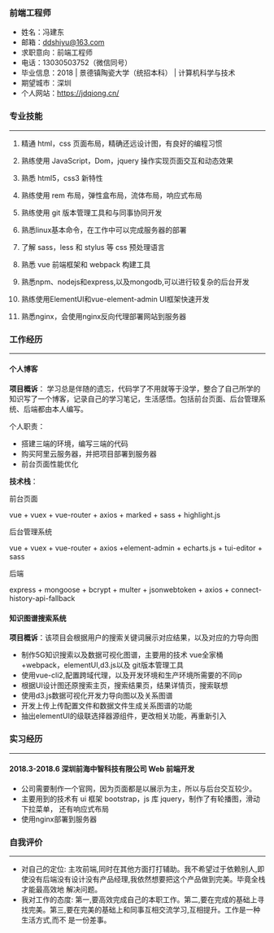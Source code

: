 ### 前端工程师
* 姓名：冯建东
* 邮箱：ddshiyu@163.com
* 求职意向：前端工程师
* 电话：13030503752（微信同号）
* 毕业信息：2018 | 景德镇陶瓷大学（统招本科） | 计算机科学与技术
* 期望城市：深圳
* 个人网站：https://jdqiong.cn/
### 专业技能
***
1. 精通 html，css 页面布局，精确还远设计图，有良好的编程习惯

2. 熟练使用 JavaScript，Dom，jquery 操作实现页面交互和动态效果

3. 熟悉 html5，css3 新特性

4. 熟练使用 rem 布局，弹性盒布局，流体布局，响应式布局

5. 熟练使用 git 版本管理工具和与同事协同开发

6. 熟悉linux基本命令，在工作中可以完成服务器的部署

7. 了解 sass，less 和 stylus 等 css 预处理语言

8. 熟悉 vue 前端框架和 webpack 构建工具

9. 熟悉npm、nodejs和express,以及mongodb,可以进行较复杂的后台开发

10. 熟练使用ElementUI和vue-element-admin UI框架快速开发

11. 熟悉nginx，会使用nginx反向代理部署网站到服务器
### 工作经历
***
#### 个人博客
**项目概诉**：
学习总是伴随的遗忘，代码学了不用就等于没学，整合了自己所学的知识写了一个博客，记录自己的学习笔记，生活感悟。包括前台页面、后台管理系统、后端都由本人编写。

个人职责：
* 搭建三端的环境，编写三端的代码
* 购买阿里云服务器，并把项目部署到服务器
* 前台页面性能优化

**技术栈**：

前台页面

vue + vuex + vue-router + axios + marked + sass + highlight.js

后台管理系统

vue + vuex + vue-router + axios +element-admin + echarts.js + tui-editor + sass

后端

express + mongoose + bcrypt + multer + jsonwebtoken + axios + connect-history-api-fallback

#### 知识图谱搜索系统
**项目概诉**：该项目会根据用户的搜索关键词展示对应结果，以及对应的力导向图
* 制作5G知识搜索以及数据可视化图谱，主要用的技术 vue全家桶+webpack，elementUI,d3.js以及
git版本管理工具
* 使用vue-cli2,配置跨域代理，以及开发环境和生产环境所需要的不同ip
* 根据UI设计图还原搜索主页，搜索结果页，结果详情页，搜索联想
* 使用d3.js数据可视化开发力导向图以及关系图谱
* 开发上传上传配置文件和数据文件生成关系图谱的功能
* 抽出elementUI的级联选择器源组件，更改相关功能，再重新引入

### 实习经历
***
#### 2018.3-2018.6	深圳前海中智科技有限公司	Web 前端开发
* 公司需要制作一个官网，因为页面都是以展示为主，所以与后台交互较少。
* 主要用到的技术有 ui 框架 bootstrap，js 库 jquery，制作了有轮播图，滑动下拉菜单， 还有响应式布局
* 使用nginx部署到服务器

### 自我评价
***
* 对自己的定位:  主攻前端,同时在其他方面打打辅助。我不希望过于依赖别人,即使没有后端没有设计没有产品经理,我依然想要把这个产品做到完美。毕竟全栈才能最高效地 解决问题。
* 我对工作的态度:  第一,要高效完成自己的本职工作。第二,要在完成的基础上寻找完美。第三,要在完美的基础上和同事互相交流学习,互相提升。工作是一种生活方式,而不 是一份差事。
